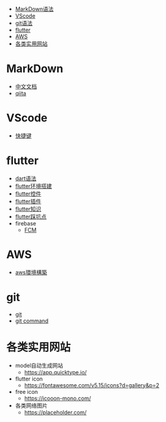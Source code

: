 - [MarkDown语法](#MarkDown)
- [VScode](#VScode)
- [git语法](#git)
- [flutter](#flutter)
- [AWS](#AWS)
- [各类实用网站](#各类实用网站)

# MarkDown
- [中文文档](http://xianbai.me/learn-md/article/syntax/blockquotes.html)
- [qiita](https://qiita.com/tbpgr/items/989c6badefff69377da7)

# VScode
- [快捷键](./VScode/vscode快捷键.md)

# flutter
- [dart语法](./flutter/dart.md)
- [flutter环境搭建](./flutter/setup.md)
- [flutter控件](./flutter/widget.md)
- [flutter插件](./flutter/flutter.md)
- [flutter知识](./flutter/information.md)
- [flutter踩坑点](./flutter/memo.md)
- firebase
    - [FCM](./flutter/Firebase/fcm.md)

# AWS
- [aws環境構築](./AWS/setup.md)

# git
- [git](./git/git.md)
- [git command](https://qiita.com/konweb/items/621722f67fdd8f86a017)

# 各类实用网站
- model自动生成网站
    - https://app.quicktype.io/
- flutter icon
    - https://fontawesome.com/v5.15/icons?d=gallery&p=2
- free icon
    - https://icooon-mono.com/
- 各类网络图片
    - https://placeholder.com/